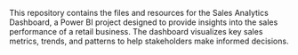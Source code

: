 This repository contains the files and resources for the Sales Analytics Dashboard, a Power BI project designed to provide insights into the sales performance of a retail business. The dashboard visualizes key sales metrics, trends, and patterns to help stakeholders make informed decisions.
